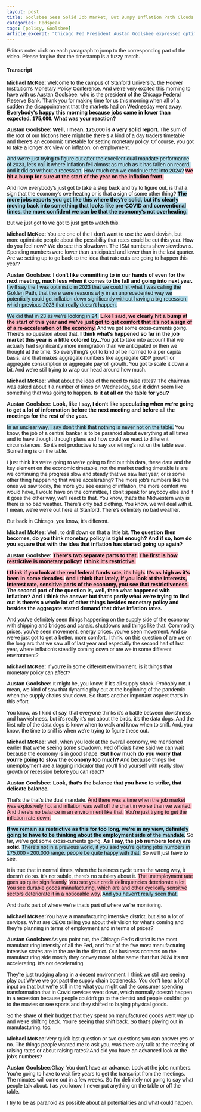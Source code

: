 ```yaml
---
layout: post
title: Goolsbee Sees Solid Job Market, But Bumpy Inflation Path Clouds Rate Cut Timing
categories: Fedspeak
tags: [policy, Goolsbee]
article_excerpt: "Chicago Fed President Austan Goolsbee expressed optimism about the job market, stating that the recent 175,000 jobs report is 'very solid' and 'clearly moving back into something that looks like pre-COVID and conventional times.' However, he remains cautious about rate cuts, saying 'I don't like committing to in our hands of even for the next meeting, much less when it comes to the fall and going into next year.' Goolsbee acknowledged that inflation 'hit a bump for sure at the start of the year' and emphasized the need to ensure it's not a sign of economic reacceleration. He believes current monetary policy is restrictive, noting 'if you look at the real federal funds rate, it's high. It's as high as it's been in some decades.' Goolsbee also warned that remaining overly restrictive for too long could negatively impact employment, stating 'If we remain as restrictive as this for too long, we're in my view, definitely going to have to be thinking about the employment side of the mandate.'"
---
```


Editors note: click on each paragraph to jump to the corresponding part of the video. Please forgive that the timestamp is a fuzzy match. 

<style>
    body {
        font-family: Arial, sans-serif;
    }
    .neutral {
        color: black; /* Ensuring text color is readable */
    }
    .dovish {
        background-color: lightblue; /* Changed from color to background-color */
        color: black; /* Ensuring text color is readable */
    }
    .most-dovish {
        background-color: blue; /* Changed from color to background-color */
        color: white; /* Changing text color to white for readability */
    }
    .hawkish {
        background-color: lightpink; /* Changed from color to background-color */
        color: black; /* Ensuring text color is readable */
    }
    .most-hawkish {
        background-color: red; /* Changed from color to background-color */
        color: white; /* Changing text color to white for readability */
    }
    .bold {
        font-weight: bold;
    }
  .underscored {
  text-decoration: underline;
}

  
</style>
<div id="youtube-player-container"></div>


<!-- Load the IFrame Player API code asynchronously -->
<script src="https://www.youtube.com/iframe_api"></script>

<script>
  var player;
  function onYouTubeIframeAPIReady() {
    player = new YT.Player('youtube-player-container', {
      height: '315',
      width: '560',
      videoId: 'w98BZoWvQ2U'
    });
  };

function seekToTime(timestamp) {
  var timeArr = timestamp.split(":");
  var hours = 0;
  var minutes = 0;
  var seconds = 0;

  // Check if the timestamp includes hours
  if (timeArr.length === 3) {
    hours = parseInt(timeArr[0], 10);
    minutes = parseInt(timeArr[1], 10);
    seconds = parseInt(timeArr[2], 10);
  } else if (timeArr.length === 2) {
    // If the timestamp is only minutes and seconds
    minutes = parseInt(timeArr[0], 10);
    seconds = parseInt(timeArr[1], 10);
  } else if (timeArr.length === 1) {
    // If the timestamp is only seconds
    seconds = parseInt(timeArr[0], 10);
  }

  // Calculate total seconds
  var totalSeconds = hours * 3600 + minutes * 60 + seconds;

  // Seek to the specified time if possible
  if (player && player.seekTo) {
    player.seekTo(totalSeconds, true);
  }
}


// Attach click event listeners to each sentence
document.addEventListener('DOMContentLoaded', function() {
  document.querySelectorAll("span[data-timestamp]").forEach(function(span) {
    span.addEventListener("click", function() {
      // Remove highlighting/underscore from all spans
      document.querySelectorAll("span[data-timestamp]").forEach(function(otherSpan) {
        otherSpan.classList.remove("underscored"); // or "underscored" for underscore
      });
      
      // Add highlighting/underscore to the clicked span
      this.classList.add("underscored"); // or "underscored" for underscore
      
      // Seek the video to the timestamp
      var timestamp = this.getAttribute("data-timestamp");
      seekToTime(timestamp);
    });
  });
});

</script>

#### Transcript

<p><b>Michael McKee:</b> <span id="sentence-1" data-timestamp="00:00" class="neutral">Welcome to the campus of Stanford University, the Hoover Institution's Monetary Policy Conference.</span> <span id="sentence-2" data-timestamp="00:07" class="neutral">And we're very excited this morning to have with us Austan Goolsbee, who is the president of the Chicago Federal Reserve Bank.</span> <span id="sentence-3" data-timestamp="00:15" class="neutral">Thank you for making time for us this morning when all of a sudden the disappointment that the markets had on Wednesday went away.</span> <span id="sentence-4" data-timestamp="00:23" class="neutral bold">Everybody's happy this morning because jobs came in lower than expected, 175,000.</span> <span id="sentence-5" data-timestamp="00:28" class="neutral bold">What was your reaction?</span></p>

<p><b>Austan Goolsbee:</b> <span id="sentence-6" data-timestamp="00:30" class="neutral bold">Well, I mean, 175,000 is a very solid report.</span> <span id="sentence-7" data-timestamp="00:35" class="neutral">The sum of the root of our frictions here might be there's a kind of a day traders timetable and there's an economic timetable for setting monetary policy.</span> <span id="sentence-8" data-timestamp="00:44" class="neutral">Of course, you got to take a longer arc view on inflation, on employment.</span></p>

<p><span id="sentence-9" data-timestamp="00:49" class="dovish">And we're just trying to figure out after the excellent dual mandate performance of 2023, let's call it where inflation fell almost as much as it has fallen on record, and it did so without a recession.</span> <span id="sentence-10" data-timestamp="01:04" class="dovish">How much can we continue that into 2024?</span> <span id="sentence-11" data-timestamp="01:07" class="hawkish bold">We hit a bump for sure at the start of the year on the inflation front.</span></p>

<p><span id="sentence-12" data-timestamp="01:17" class="neutral">And now everybody's just got to take a step back and try to figure out, is that a sign that the economy's overheating or is that a sign of some other thing?</span> <span id="sentence-13" data-timestamp="01:26" class="dovish bold">The more jobs reports you get like this where they're solid, but it's clearly moving back into something that looks like pre-COVID and conventional times, the more confident we can be that the economy's not overheating.</span></p>

<p><span id="sentence-14" data-timestamp="01:43" class="neutral">But we just got to we got to just got to watch this.</span></p>

<p><b>Michael McKee:</b> <span id="sentence-15" data-timestamp="01:46" class="neutral">You are one of the I don't want to use the word dovish, but more optimistic people about the possibility that rates could be cut this year.</span> <span id="sentence-16" data-timestamp="01:54" class="neutral">How do you feel now?</span> <span id="sentence-17" data-timestamp="01:56" class="neutral">We do see this slowdown.</span> <span id="sentence-18" data-timestamp="01:59" class="neutral">The ISM numbers show slowdowns.</span> <span id="sentence-19" data-timestamp="02:01" class="neutral">Spending numbers were lower than anticipated and lower than in the last quarter.</span> <span id="sentence-20" data-timestamp="02:06" class="neutral">Are we setting up to go back to the idea that rate cuts are going to happen this year?</span></p>

<p><b>Austan Goolsbee:</b> <span id="sentence-21" data-timestamp="02:11" class="neutral bold">I don't like committing to in our hands of even for the next meeting, much less when it comes to the fall and going into next year.</span> <span id="sentence-22" data-timestamp="02:20" class="dovish">I will say the I was optimistic in 2023 that we could hit what I was calling the Golden Path, that there were reasons why in an unprecedented way we potentially could get inflation down significantly without having a big recession, which previous 2023 </span> <span id="sentence-23" data-timestamp="02:39" class="dovish">that really doesn't happen.</span></p>

<p><span id="sentence-24" data-timestamp="02:44" class="dovish">We did that in 23 as we're looking in 24.</span> <span id="sentence-25" data-timestamp="02:49" class="hawkish bold">Like I said, we clearly hit a bump at the start of this year and we've just got to get comfort that it's not a sign of of a re-acceleration of the economy.</span> <span id="sentence-26" data-timestamp="03:00" class="neutral">And we got some cross-currents going.</span> <span id="sentence-27" data-timestamp="03:03" class="neutral">There's no question about that.</span> <span id="sentence-28" data-timestamp="03:05" class="neutral bold">I think what's happened so far in the job market this year is a little colored by...</span><span id="sentence-29" data-timestamp="03:17" class="neutral">You got to take into account that we actually had significantly more immigration than we anticipated or then we thought at the time.</span> <span id="sentence-30" data-timestamp="03:28" class="neutral">So everything's got to kind of be normed to a per capita basis, and that makes aggregate numbers like aggregate GDP growth or aggregate consumption or aggregate payroll growth.</span> <span id="sentence-31" data-timestamp="03:39" class="neutral">You got to scale it down a bit. And we're still trying to wrap our head around how much.</span></p>

<p><b>Michael McKee:</b> <span id="sentence-32" data-timestamp="03:43" class="neutral">What about the idea of the need to raise rates?</span> <span id="sentence-33" data-timestamp="03:49" class="neutral">The chairman was asked about it a number of times on Wednesday, said it didn't seem like something that was going to happen.</span> <span id="sentence-34" data-timestamp="03:55" class="neutral bold">Is it at all on the table for you?</span></p>

<p><b>Austan Goolsbee:</b> <span id="sentence-35" data-timestamp="03:57" class="neutral bold">Look, like I say, I don't like speculating when we're going to get a lot of information before the next meeting and before all the meetings for the rest of the year.</span></p>

<p><span id="sentence-36" data-timestamp="04:15" class="dovish">In an unclear way, I say don't think that nothing is never not on the table.</span> <span id="sentence-37" data-timestamp="04:19" class="neutral">You know, the job of a central banker is to be paranoid about everything at all times and to have thought through plans and how could we react to different circumstances.</span> <span id="sentence-38" data-timestamp="04:30" class="neutral">So it's not productive to say something's not on the table ever.</span> <span id="sentence-39" data-timestamp="04:35" class="neutral">Something is on the table.</span></p>

<p><span id="sentence-40" data-timestamp="04:37" class="neutral">I just think it's we're going to we're going to find out this data, these data and the key element on the economic timetable, not the market trading timetable is are we continuing the progress slow and steady that we saw last year, or is some other thing happening that we're accelerating? The more job's numbers like the ones we saw today,</span> <span id="sentence-41" data-timestamp="05:00" class="neutral">the more you see easing of inflation, the more comfort we would have, </span><span id="sentence-42" data-timestamp="05:08" class="neutral">I would have on the committee, I don't speak for anybody else and if it goes the other way, we'll react to that.</span> <span id="sentence-43" data-timestamp="05:15" class="neutral">You know, that's the Midwestern way is there is no bad weather.</span> <span id="sentence-44" data-timestamp="05:19" class="neutral">There's only bad clothing.</span> <span id="sentence-45" data-timestamp="05:21" class="neutral">You know, we will deal with it.</span> <span id="sentence-46" data-timestamp="05:23" class="neutral">I mean, we're we're out here at Stanford.</span> <span id="sentence-47" data-timestamp="05:25" class="neutral">There's definitely no bad weather.</span></p>

<p><span id="sentence-48" data-timestamp="05:27" class="neutral">But back in Chicago, you know, it's different.</span></p>

<p><b>Michael McKee:</b> <span id="sentence-49" data-timestamp="05:31" class="neutral">Well, to drill down on that a little bit.</span> <span id="sentence-50" data-timestamp="05:34" class="neutral bold">The question then becomes, do you think monetary policy is tight enough?</span> <span id="sentence-51" data-timestamp="05:38" class="neutral bold">And if so, how do you square that with the idea that inflation has started going up again?</span></p>

<p><b>Austan Goolsbee:</b> <span id="sentence-52" data-timestamp="05:44" class="hawkish bold">There's two separate parts to that.</span> <span id="sentence-53" data-timestamp="05:46" class="hawkish bold">The first is how restrictive is monetary policy?</span> <span id="sentence-54" data-timestamp="05:49" class="hawkish bold">I think it's restrictive.</span></p>  

<p><span id="sentence-55" data-timestamp="05:51" class="hawkish bold">I think if you look at the real federal funds rate, it's high.</span> <span id="sentence-56" data-timestamp="05:55" class="hawkish bold">It's as high as it's been in some decades.</span> <span id="sentence-57" data-timestamp="05:58" class="hawkish bold">And I think that lately, if you look at the interests, interest rate, sensitive parts of the economy, you see that restrictiveness.</span> <span id="sentence-58" data-timestamp="06:08" class="neutral bold">The second part of the question is, well, then what happened with inflation?</span> <span id="sentence-59" data-timestamp="06:13" class="neutral bold">And I think the answer but that's partly what we're trying to find out is there's a whole lot of other things besides monetary policy and besides the aggregate stated demand that drive inflation rates.</span></p>

<p><span id="sentence-60" data-timestamp="06:25" class="neutral">And you've definitely seen things happening on the supply side of the economy with shipping and bridges and canals, shutdowns and things like that.</span> <span id="sentence-61" data-timestamp="06:35" class="neutral">Commodity prices, you've seen movement, energy prices, you've seen movement.</span> <span id="sentence-62" data-timestamp="06:40" class="neutral">And so we've just got to get a better, more comfort, I think, on this question of are we on the long arc that we saw all of last year and especially the second half of last year, where inflation's steadily coming down or are we in some different environment?</span></p>

<p><b>Michael McKee:</b> <span id="sentence-63" data-timestamp="07:00" class="neutral">If you're in some different environment, is it things that monetary policy can affect?</span></p>
  
<p><b>Austan Goolsbee:</b> <span id="sentence-64" data-timestamp="07:07" class="neutral">It might be, you know, if it's all supply shock.</span> <span id="sentence-65" data-timestamp="07:10" class="neutral">Probably not.</span> <span id="sentence-66" data-timestamp="07:11" class="neutral">I mean, we kind of saw that dynamic play out at the beginning of the pandemic when the supply chains shut down.</span> <span id="sentence-67" data-timestamp="07:18" class="neutral">So that's another important aspect that's in this effort.</span></p>

<p><span id="sentence-68" data-timestamp="07:29" class="neutral">You know, as I kind of say, that everyone thinks it's a battle between dovishness and hawkishness, but it's really it's not about the birds, it's the data dogs.</span> <span id="sentence-69" data-timestamp="07:39" class="neutral">And the first rule of the data dogs is know when to walk and know when to sniff.</span> <span id="sentence-70" data-timestamp="07:45" class="neutral">And, you know, the time to sniff is when we're trying to figure these out.</span></p>

<p><b>Michael McKee:</b> <span id="sentence-71" data-timestamp="07:50" class="neutral">Well, when you look at the overall economy, we mentioned earlier that we're seeing some slowdown.</span> <span id="sentence-72" data-timestamp="07:56" class="neutral">Fed officials have said we can wait because the economy is in good shape.</span> <span id="sentence-73" data-timestamp="08:01" class="neutral bold">But how much do you worry that you're going to slow the economy too much?</span> <span id="sentence-74" data-timestamp="08:05" class="neutral">And because things like unemployment are a lagging indicator that you'll find yourself with really slow growth or recession before you can react?</span></p>

<p><b>Austan Goolsbee:</b> <span id="sentence-75" data-timestamp="08:15" class="neutral bold">Look, that's the balance that you have to strike, that delicate balance.</span></p>

<p><span id="sentence-76" data-timestamp="08:20" class="neutral">That's the that's the dual mandate.</span> <span id="sentence-77" data-timestamp="08:23" class="hawkish">And there was a time when the job market was explosively hot and inflation was well off the chart in worse than we wanted.</span> <span id="sentence-78" data-timestamp="08:34" class="hawkish">And there's no balance in an environment like that.</span> <span id="sentence-79" data-timestamp="08:38" class="hawkish">You're just trying to get the inflation rate down.</span></p>

<p><span id="sentence-80" data-timestamp="08:47" class="dovish bold">If we remain as restrictive as this for too long, we're in my view, definitely going to have to be thinking about the employment side of the mandate.</span> <span id="sentence-81" data-timestamp="08:56" class="neutral">So far, we've got some cross-currents going.</span> <span id="sentence-82" data-timestamp="08:59" class="neutral bold">As I say, the job numbers today are solid.</span> <span id="sentence-83" data-timestamp="09:03" class="dovish">There's not in a previous world, if you said you're getting jobs numbers in 175,000 - 200,000 range, people be quite happy with that.</span> <span id="sentence-84" data-timestamp="09:10" class="neutral">So we'll just have to see.</span></p>


<p><span id="sentence-85" data-timestamp="09:13" class="neutral">It is true that in normal times, when the business cycle turns the wrong way, it doesn't do so.</span> <span id="sentence-86" data-timestamp="09:21" class="neutral">It's not subtle, there's no subtlety about it.</span> <span id="sentence-87" data-timestamp="09:24" class="hawkish">The unemployment rate goes up quite significantly.</span> <span id="sentence-88" data-timestamp="09:27" class="hawkish">You see your credit delinquencies deteriorate a lot.</span> <span id="sentence-89" data-timestamp="09:31" class="hawkish">You see durable goods manufacturing, which are and other cyclically sensitive sectors deteriorate it in a noticeable way.</span> <span id="sentence-90" data-timestamp="09:40" class="dovish">And you haven't really seen that.</span></p>

<p><span id="sentence-91" data-timestamp="09:45" class="neutral">And that's part of where we're that's part of where we're monitoring.</span></p>
  
<p><b>Michael McKee:</b><span id="sentence-92" data-timestamp="09:49" class="neutral">You have a manufacturing intensive district, but also a lot of services.</span> <span id="sentence-93" data-timestamp="09:54" class="neutral">What are CEOs telling you about their vision for what's coming and they're planning in terms of employment and in terms of prices?</span></p>

<p><b>Austan Goolsbee:</b><span id="sentence-96" data-timestamp="10:05" class="neutral">As you point out, the Chicago Fed's district is the most manufacturing intensity of all the Fed, and four of the five most manufacturing intensive states are in the are in the district.</span> <span id="sentence-97" data-timestamp="10:18" class="neutral">Our business contacts on the manufacturing side mostly they convey more of the same that that 2024 it's not accelerating.</span> <span id="sentence-98" data-timestamp="10:27" class="neutral">It's not decelerating.</span></p>

<p><span id="sentence-99" data-timestamp="10:33" class="neutral">They're just trudging along in a decent environment.</span> <span id="sentence-100" data-timestamp="10:37" class="neutral">I think we still are seeing play out We've we got past the supply chain bottlenecks.</span> <span id="sentence-101" data-timestamp="10:44" class="neutral">You don't hear a lot of input on that but we're still in the what you might call the consumer spending transformation that in Covid services went down, which normally doesn't happen in a recession because people couldn't go to the dentist and people couldn't go to the movies or see sports and they shifted to buying physical goods.</span></p>

<p><span id="sentence-102" data-timestamp="11:06" class="neutral">So the share of their budget that they spent on manufactured goods went way up and we're shifting back.</span> <span id="sentence-103" data-timestamp="11:13" class="neutral">You're seeing that shift back.</span> <span id="sentence-104" data-timestamp="11:15" class="neutral">So that's playing out in manufacturing, too.</span></p>
  
<p><b>Michael McKee:</b><span id="sentence-105" data-timestamp="11:19" class="neutral">Very quick last question or two questions you can answer yes or no.</span> <span id="sentence-106" data-timestamp="11:23" class="neutral">The things people wanted me to ask you, was there any talk at the meeting of raising rates or about raising rates?</span> <span id="sentence-107" data-timestamp="11:30" class="neutral">And did you have an advanced look at the job's numbers?</span> </p>

<p><b>Austan Goolsbee:</b><span id="sentence-109" data-timestamp="11:35" class="neutral">Okay. You don't have an advance.</span> <span id="sentence-110" data-timestamp="11:36" class="neutral">Look at the jobs numbers.</span> <span id="sentence-111" data-timestamp="11:38" class="neutral">You're going to have to wait five years to get the transcript from the meetings.</span> <span id="sentence-112" data-timestamp="11:42" class="neutral">The minutes will come out in a few weeks.</span> <span id="sentence-113" data-timestamp="11:44" class="neutral">So I'm definitely not going to say what people talk about.</span> <span id="sentence-114" data-timestamp="11:49" class="neutral">I as you know, I never put anything on the table or off the table.</span></p>

<p><span id="sentence-115" data-timestamp="11:55" class="neutral">I try to be as paranoid as possible about all potentialities and what could happen.</span></p>

